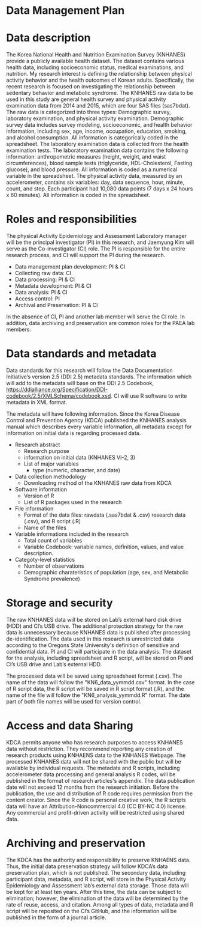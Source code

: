 # Data Management Plan

# Data description
The Korea National Health and Nutrition Examination Survey (KNHANES) provide a publicly available health dataset. The dataset contains various health data, including socioeconomic status, medical examinations, and nutrition. My research interest is defining the relationship between physical activity behavior and the health outcomes of Korean adults. Specifically, the recent research is focused on investigating the relationship between sedentary behavior and metabolic syndrome.
The KNHANES raw data to be used in this study are general health survey and physical activity examination data from 2014 and 2015, which are four SAS files (sas7bdat). The raw data is categorized into three types: Demographic survey, laboratory examination, and physical activity examination.  Demographic survey data includes survey modeling, socioeconomic, and health behavior information, including sex, age, income, occupation, education, smoking, and alcohol consumption. All information is categorically coded in the spreadsheet. The laboratory examination data is collected from the health examination tests. The laboratory examination data contains the following information: anthropometric measures (height, weight, and waist circumferences), blood sample tests (triglyceride, HDL-Cholesterol, Fasting glucose), and blood pressure. All information is coded as a numerical variable in the spreadsheet. The physical activity data, measured by an accelerometer, contains six variables: day, data sequence, hour, minute, count, and step. Each participant had 10,080 data points (7 days x 24 hours x 60 minutes). All information is coded in the spreadsheet.

# Roles and responsibilities
The physical Activity Epidemiology and Assessment Laboratory manager will be the principal investigator (PI) in this research, and Jaemyung Kim will serve as the Co-investigator (CI) role. The PI is responsible for the entire research process, and CI will support the PI during the research.
* Data management plan development: PI & CI
* Collecting raw data: CI
* Data processing: PI & CI
* Metadata development: PI & CI
* Data analysis: PI & CI
* Access control: PI
* Archival and Preservation: PI & CI

In the absence of CI, PI and another lab member will serve the CI role. In addition, data archiving and preservation are common roles for the PAEA lab members.

# Data standards and metadata
Data standards for this research will follow the Data Documentation Initiative’s version 2.5 (DDI 2.5) metadata standards. The information which will add to the metadata will base on the DDI 2.5 Codebook, https://ddialliance.org/Specification/DDI-codebook/2.5/XMLSchema/codebook.xsd. CI will use R software to write metadata in XML format.

The metadata will have following information. Since the Korea Disease Control and Prevention Agency (KDCA) published the KNHANES analysis manual which describes every variable information, all metadata except for information on initial data is regarding processed data.
* Research abstract 
  * Research purpose 
  * information on initial data (KNHANES VI-2, 3) 
  * List of major variables
    * type (numeric, character, and date)
* Data collection methodology
  * Downloading method of the KNHANES raw data from KDCA
* Software information
  * Version of R
  * List of R packages used in the research
* File information
  * Format of the data files: rawdata (.sas7bdat & .csv) research data (.csv), and R script (.R)
  * Name of the files
* Variable informations included in the research
  * Total count of variables
  * Variable Codebook: variable names, definition, values, and value description.
* Categoty-level statistics
  * Number of observations
  * Demographic charateristics of population (age, sex, and Metabolic Syndrome prevalence)

# Storage and security
The raw KNHANES data will be stored on Lab’s external hard disk drive (HDD) and CI’s USB drive. The additional protection strategy for the raw data is unnecessary because KNHANES data is published after processing de-identification. The data used in this research is unrestricted data according to the Oregons State University's definition of sensitive and confidential data. PI and CI will participate in the data analysis. The dataset for the analysis, including spreadsheet and R script, will be stored on PI and CI’s USB drive and Lab’s external HDD. 

The processed data will be saved using spreadsheet format (.csv). The name of the data will follow the "KN6_data_yymmdd.csv" format. In the case of R script data, the R script will be saved in R script format (.R), and the name of the file will follow the "KN6_analysis_yymmdd.R" format. The date part of both file names will be used for version control.

# Access and data Sharing
KDCA permits anyone who has research purposes to access KNHANES data without restriction. They recommend reporting any creation of research products using KNHAENS data to the KNHANES Webpage. The processed KNHANES data will not be shared with the public but will be available by individual requests. 
The metadata and R scripts, including accelerometer data processing and general analysis R codes, will be published in the format of research articles's appendix. The data publication date will not exceed 12 months from the research initiation. Before the publication, the use and distribution of R code requires permission from the content creator. Since the R code is personal creative work, the R scripts data will have an Attribution-Noncommercial 4.0 (CC BY-NC 4.0) license. Any commercial and profit-driven activity will be restricted using shared data.

# Archiving and preservation
The KDCA has the authority and responsibility to preserve KNHAENS data. Thus, the initial data preservation strategy will follow KDCA’s data preservation plan, which is not published. The secondary data, including participant data, metadata, and R script, will store in the Physical Activity Epidemiology and Assessment lab’s external data storage. Those data will be kept for at least ten years. After this time, the data can be subject to elimination; however, the elimination of the data will be determined by the rate of reuse, access, and citation. Among all types of data, metadata and R script will be reposited on the CI’s GitHub, and the information will be published in the form of a journal article. 

